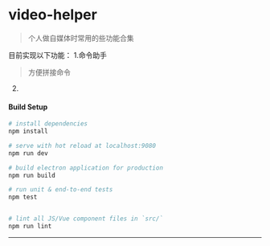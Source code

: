 # video-helper

> 个人做自媒体时常用的些功能合集

目前实现以下功能：
1.命令助手
> 方便拼接命令
2.

#### Build Setup

``` bash
# install dependencies
npm install

# serve with hot reload at localhost:9080
npm run dev

# build electron application for production
npm run build

# run unit & end-to-end tests
npm test


# lint all JS/Vue component files in `src/`
npm run lint

```

---
